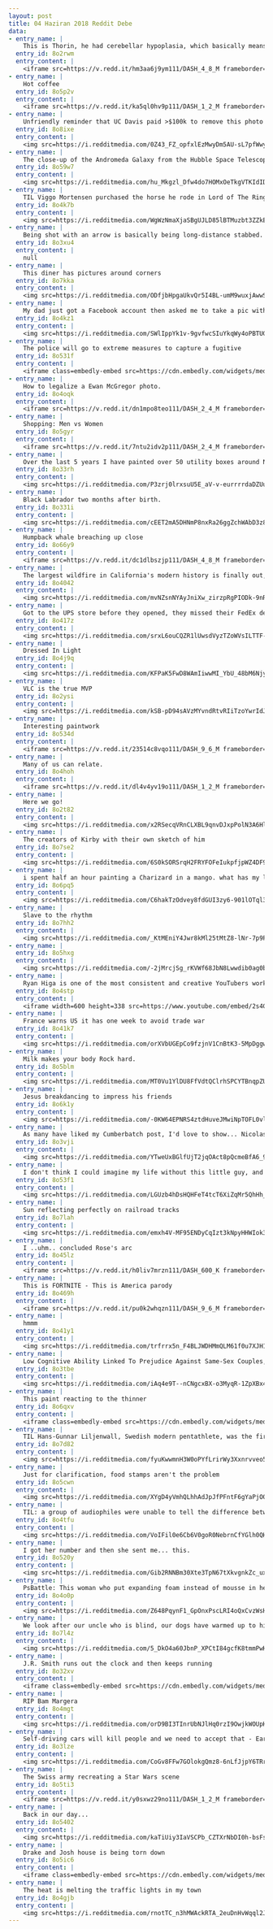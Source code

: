 ```yaml
---
layout: post
title: 04 Haziran 2018 Reddit Debe
data:
- entry_name: |
    This is Thorin, he had cerebellar hypoplasia, which basically means his balance is way off. He lives a totally happy life, he just falls over a lot.
  entry_id: 8o2rwm
  entry_content: |
    <iframe src=https://v.redd.it/hm3aa6j9ym111/DASH_4_8_M frameborder=0></iframe>
- entry_name: |
    Hot coffee
  entry_id: 8o5p2v
  entry_content: |
    <iframe src=https://v.redd.it/ka5ql0hv9p111/DASH_1_2_M frameborder=0></iframe>
- entry_name: |
    Unfriendly reminder that UC Davis paid >$100k to remove this photo from the internet. Let’s not forget the pepper spray incident.
  entry_id: 8o8ixe
  entry_content: |
    <img src=https://i.redditmedia.com/0Z43_FZ_opfxlEzMwyDm5AU-sL7pfWwyTnRmroo_mxY.jpg?s=b0b82aaf4eb585aa698754cd27d8fa0d frameborder=0>
- entry_name: |
    The close-up of the Andromeda Galaxy from the Hubble Space Telescope shows how many stars there really are.
  entry_id: 8o59w7
  entry_content: |
    <img src=https://i.redditmedia.com/hu_Mkgzl_Dfw4do7HOMxOeTkgVTKIdID5Wnkf7G-Bas.jpg?s=5b402088a12d4eeeaa63ec33000ebaca frameborder=0>
- entry_name: |
    TIL Viggo Mortensen purchased the horse he rode in Lord of The Rings. The horse had a hard time adjusting to the lights and sounds on set and it took a while for them to get in sync. We got through it together and became friends. I wanted to stay in touch with him, said Viggo.
  entry_id: 8o4k7b
  entry_content: |
    <img src=https://i.redditmedia.com/WgWzNmaXjaSBgUJLD85lBTMuzbt3ZZkE5XGuyCjm9eI.jpg?s=790603124904128a01a25940a771b70a frameborder=0>
- entry_name: |
    Being shot with an arrow is basically being long-distance stabbed.
  entry_id: 8o3xu4
  entry_content: |
    null
- entry_name: |
    This diner has pictures around corners
  entry_id: 8o7kka
  entry_content: |
    <img src=https://i.redditmedia.com/ODfjbHpgaUkvQr5I4BL-umM9wuxjAwwS4psybILnMRg.jpg?s=f9762cdcc0adc901d12cad70594bea74 frameborder=0>
- entry_name: |
    My dad just got a Facebook account then asked me to take a pic with his Granddog for his profile
  entry_id: 8o4kz1
  entry_content: |
    <img src=https://i.redditmedia.com/SWlIppYk1v-9gvfwcSIuYkqWy4oPBTUGOQtl8NihQOU.jpg?s=be67c5e314605370c1adce12e83e9faf frameborder=0>
- entry_name: |
    The police will go to extreme measures to capture a fugitive
  entry_id: 8o531f
  entry_content: |
    <iframe class=embedly-embed src=https://cdn.embedly.com/widgets/media.html?src=https%3A%2F%2Fgfycat.com%2Fifr%2FTemptingExcellentIchthyosaurs&url=https%3A%2F%2Fgfycat.com%2FTemptingExcellentIchthyosaurs%3Frepost&image=https%3A%2F%2Fthumbs.gfycat.com%2FTemptingExcellentIchthyosaurs-size_restricted.gif&key=522baf40bd3911e08d854040d3dc5c07&type=text%2Fhtml&schema=gfycat width=600 height=337 scrolling=no frameborder=0 allowfullscreen></iframe>
- entry_name: |
    How to legalize a Ewan McGregor photo.
  entry_id: 8o4oqk
  entry_content: |
    <iframe src=https://v.redd.it/dn1mpo8teo111/DASH_2_4_M frameborder=0></iframe>
- entry_name: |
    Shopping: Men vs Women
  entry_id: 8o5gyr
  entry_content: |
    <iframe src=https://v.redd.it/7ntu2idv2p111/DASH_2_4_M frameborder=0></iframe>
- entry_name: |
    Over the last 5 years I have painted over 50 utility boxes around New Zealand - this is my newest one, in a ski resort town (Taupō)
  entry_id: 8o33rh
  entry_content: |
    <img src=https://i.redditmedia.com/P3zrj0lrxsuU5E_aV-v-eurrrrdaDZUuzQtm-vpC6SI.jpg?s=f14cc3956bd4a325c89acb89359f63c2 frameborder=0>
- entry_name: |
    Black Labrador two months after birth.
  entry_id: 8o331i
  entry_content: |
    <img src=https://i.redditmedia.com/cEET2mA5DHNmP8nxRa26ggZchWAbD3z8BikFanbb9cQ.jpg?s=6c5de9bc0643f0a57fdfa1fa2be075b2 frameborder=0>
- entry_name: |
    Humpback whale breaching up close
  entry_id: 8o66y9
  entry_content: |
    <iframe src=https://v.redd.it/dc1dlbszjp111/DASH_4_8_M frameborder=0></iframe>
- entry_name: |
    The largest wildfire in California's modern history is finally out, more than 6 months after it started
  entry_id: 8o4042
  entry_content: |
    <img src=https://i.redditmedia.com/mvNZsnNYAyJniXw_zirzpRgPIODk-9nRntYO8lZaiSY.jpg?s=75db94e6f2be97fc75368b76b88df5c3 frameborder=0>
- entry_name: |
    Got to the UPS store before they opened, they missed their FedEx delivery.
  entry_id: 8o417z
  entry_content: |
    <img src=https://i.redditmedia.com/srxL6ouCQZR1lUwsdVyzTZoWVsILTTF-DEyvumLZYk8.jpg?s=6a8807fe647e8f339cc56b13773381e5 frameborder=0>
- entry_name: |
    Dressed In Light
  entry_id: 8o4j9q
  entry_content: |
    <img src=https://i.redditmedia.com/KFPaK5FwD8WAmIiwwMI_YbU_48bM6NjysK1inErDNMQ.jpg?s=a2e5d37be96c413ea01932b215acd2fc frameborder=0>
- entry_name: |
    VLC is the true MVP
  entry_id: 8o2ysi
  entry_content: |
    <img src=https://i.redditmedia.com/kSB-pD94sAVzMYvndRtvRIiTzoYwrIdJSfcBGwVNsCI.jpg?s=9bcd646120d6cbfacf2d245889eb6d82 frameborder=0>
- entry_name: |
    Interesting paintwork
  entry_id: 8o534d
  entry_content: |
    <iframe src=https://v.redd.it/23514c8vqo111/DASH_9_6_M frameborder=0></iframe>
- entry_name: |
    Many of us can relate.
  entry_id: 8o4hoh
  entry_content: |
    <iframe src=https://v.redd.it/dl4v4yv19o111/DASH_1_2_M frameborder=0></iframe>
- entry_name: |
    Here we go!
  entry_id: 8o2t82
  entry_content: |
    <img src=https://i.redditmedia.com/x2RSecqVRnCLXBL9qnvDJxpPolN3A6Hl2Yd5slIRchk.jpg?s=87fea14a5843c8cd20bbcf44ef1eacc9 frameborder=0>
- entry_name: |
    The creators of Kirby with their own sketch of him
  entry_id: 8o7se2
  entry_content: |
    <img src=https://i.redditmedia.com/6S0kSORSrqH2FRYFOFeIukpfjpWZ4DF9EMEF4Vn-cGE.jpg?s=ad82b2222ff8db7c586e0d9e4c81f122 frameborder=0>
- entry_name: |
    i spent half an hour painting a Charizard in a mango. what has my life come to
  entry_id: 8o6pq5
  entry_content: |
    <img src=https://i.redditmedia.com/C6hakTzOdvey8fdGUI3zy6-901lOTql3BGHaaZIhE7I.png?s=47b84dda9d61a412fc012d19313a8bf8 frameborder=0>
- entry_name: |
    Slave to the rhythm
  entry_id: 8o7hh2
  entry_content: |
    <img src=https://i.redditmedia.com/_KtMEniY4Jwr8kMl25tMtZ8-lNr-7p9P4PZ-_-GDt1c.jpg?s=0f10730bbe1cc10e9e69a4142908700c frameborder=0>
- entry_name: |
  entry_id: 8o5hxg
  entry_content: |
    <img src=https://i.redditmedia.com/-2jMrcjSg_rKVWf68JbN8Lwwdib0ag0bgjGx1bJmcRw.jpg?s=7f3a0d732fbca600f4eaa4053c0d435f frameborder=0>
- entry_name: |
    Ryan Higa is one of the most consistent and creative YouTubers working today, and he just spent 6 days taking 4000 photos of himself dancing in stop motion.
  entry_id: 8o4stp
  entry_content: |
    <iframe width=600 height=338 src=https://www.youtube.com/embed/2s4GMLkTNv0?feature=oembed&enablejsapi=1 frameborder=0 allow=autoplay; encrypted-media allowfullscreen></iframe>
- entry_name: |
    France warns US it has one week to avoid trade war
  entry_id: 8o41k7
  entry_content: |
    <img src=https://i.redditmedia.com/orXVbUGEpCo9fzjnV1CnBtK3-5MpDggwM2g6Z9NZPMc.jpg?s=215e656ca08af4cb13cb8d075ae710af frameborder=0>
- entry_name: |
    Milk makes your body Rock hard.
  entry_id: 8o5blm
  entry_content: |
    <img src=https://i.redditmedia.com/MT0Vu1YlDU8FfVdtQClrhSPCYTBnqpZUb2iUz0MEyi8.gif?fm=jpg&s=b8fd12153fda8963c4255512fe8f0f77 frameborder=0>
- entry_name: |
    Jesus breakdancing to impress his friends
  entry_id: 8o6k1y
  entry_content: |
    <img src=https://i.redditmedia.com/-0KW64EPNRS4ztdHuveJMwiNpTOFL0vlZWhGKgKg2Tw.jpg?s=e246d02c1415a38b1ad1471baa50ff51 frameborder=0>
- entry_name: |
    As many have liked my Cumberbatch post, I'd love to show... Nicolas Cage!
  entry_id: 8o3vji
  entry_content: |
    <img src=https://i.redditmedia.com/YTweUxBGlfUjT2jqOAct8pQcmeBfA6_9782YZ4Q4wLY.jpg?s=39501b2f55d41083ff2fd912a90f77ef frameborder=0>
- entry_name: |
    I don't think I could imagine my life without this little guy, and the way he looks at me when I don't even have food.
  entry_id: 8o53f1
  entry_content: |
    <img src=https://i.redditmedia.com/LGUzb4hDsHQHFeT4tcT6XiZqMr5QhHh_rzDdQWe20-E.jpg?s=137e10b63c890bf4dea0d49d3088017e frameborder=0>
- entry_name: |
    Sun reflecting perfectly on railroad tracks
  entry_id: 8o7lah
  entry_content: |
    <img src=https://i.redditmedia.com/emxh4V-MF95ENDyCqIzt3kNpyHHWIok3_gQR8RNHyYs.jpg?s=f3527bbfe63b7bfac731611fe050e5b7 frameborder=0>
- entry_name: |
    I ..uhm.. concluded Rose's arc
  entry_id: 8o45lz
  entry_content: |
    <iframe src=https://v.redd.it/h0liv7mrzn111/DASH_600_K frameborder=0></iframe>
- entry_name: |
    This is FORTNITE - This is America parody
  entry_id: 8o469h
  entry_content: |
    <iframe src=https://v.redd.it/pu0k2whqzn111/DASH_9_6_M frameborder=0></iframe>
- entry_name: |
    hmmm
  entry_id: 8o41y1
  entry_content: |
    <img src=https://i.redditmedia.com/trfrrx5n_F4BLJWDHMmQLM61f0u7XJH17_As-7SFVu0.jpg?s=025116be3e10dd82e3c82d1f8cae53b8 frameborder=0>
- entry_name: |
    Low Cognitive Ability Linked To Prejudice Against Same-Sex Couples, Australian Study Shows
  entry_id: 8o3tbe
  entry_content: |
    <img src=https://i.redditmedia.com/iAq4e9T--nCNgcxBX-o3MyqR-1ZpXBx4NsJd2F7D2xY.jpg?s=6bbe47833405be25a9f9736dd15bce6a frameborder=0>
- entry_name: |
    This paint reacting to the thinner
  entry_id: 8o6qxv
  entry_content: |
    <iframe class=embedly-embed src=https://cdn.embedly.com/widgets/media.html?src=https%3A%2F%2Fgfycat.com%2Fifr%2FLargeCluelessBrahmanbull&url=https%3A%2F%2Fgfycat.com%2FLargeCluelessBrahmanbull&image=https%3A%2F%2Fthumbs.gfycat.com%2FLargeCluelessBrahmanbull-size_restricted.gif&key=522baf40bd3911e08d854040d3dc5c07&type=text%2Fhtml&schema=gfycat width=600 height=1067 scrolling=no frameborder=0 allowfullscreen></iframe>
- entry_name: |
    TIL Hans-Gunnar Liljenwall, Swedish modern pentathlete, was the first athlete to ever be disqualified for doping in the Olympics. He drank 'two beers' to calm his nerves before pistol shooting, giving him an unfair advantage.
  entry_id: 8o7d82
  entry_content: |
    <img src=https://i.redditmedia.com/fyuKwwmnH3W0oPYfLrirWy3Xxnrvveo51XiLbKqWEbA.jpg?s=a559dbe3a9411f827b102b902a3825b3 frameborder=0>
- entry_name: |
    Just for clarification, food stamps aren't the problem
  entry_id: 8o5cwn
  entry_content: |
    <img src=https://i.redditmedia.com/XYgD4yVmhQLhhAdJpJfPFntF6gYaPjO0TMTRBuuYOW4.jpg?s=d0928554d57cf9d87d1b715eeffb83fc frameborder=0>
- entry_name: |
    TIL: a group of audiophiles were unable to tell the difference between music transmitted over monster cables vs a coat hanger.
  entry_id: 8o4tfu
  entry_content: |
    <img src=https://i.redditmedia.com/VoIFil0e6Cb6V0goR0NebrnCfYGlh0QHy_CLXOA80NA.jpg?s=dfa1c9f76bf4cc3944d43501a60f572f frameborder=0>
- entry_name: |
    I got her number and then she sent me... this.
  entry_id: 8o520y
  entry_content: |
    <img src=https://i.redditmedia.com/Gib2RNNBm30Xte3TpN67tXkvgnkZc_uxik-i7HRZFBg.jpg?s=5da9cd670ce6a2c42310ddb4b8b40778 frameborder=0>
- entry_name: |
    PsBattle: This woman who put expanding foam instead of mousse in her hair
  entry_id: 8o4o0p
  entry_content: |
    <img src=https://i.redditmedia.com/Z648PqynF1_GpOnxPscLRI4oQxCvzWsHb86Mj3j69aM.jpg?s=569c99f7a1803a60c840b1c6a095513c frameborder=0>
- entry_name: |
    We look after our uncle who is blind, our dogs have warmed up to him very well, lil Oscar puts the ball in the exact same space every single time so my uncle can pick it up
  entry_id: 8o7l4z
  entry_content: |
    <img src=https://i.redditmedia.com/5_DkO4a60JbnP_XPCtI84gcfK8tmmPwH5XKDe8jYM3A.gif?fm=jpg&s=1e46a28eed23dc22f403d7e3ccc5c458 frameborder=0>
- entry_name: |
    J.R. Smith runs out the clock and then keeps running
  entry_id: 8o32xv
  entry_content: |
    <iframe class=embedly-embed src=https://cdn.embedly.com/widgets/media.html?src=https%3A%2F%2Fstreamable.com%2Fo%2F39w2h&url=https%3A%2F%2Fstreamable.com%2F39w2h&image=https%3A%2F%2Fcdn-b-east.streamable.com%2Fimage%2F39w2h_1.jpg%3Ftoken%3DWJwAFCWLqxE6zJqUXaz3Ag%26expires%3D1527976024&key=522baf40bd3911e08d854040d3dc5c07&type=text%2Fhtml&schema=streamable width=600 height=338 scrolling=no frameborder=0 allowfullscreen></iframe>
- entry_name: |
    RIP Bam Margera
  entry_id: 8o4mgt
  entry_content: |
    <img src=https://i.redditmedia.com/orD9BI3TInrUbNJlHq0rzI9OwjkWOUpHjg_hq4pJGnE.jpg?s=4c60bdea054eabf285a76a7945720e05 frameborder=0>
- entry_name: |
    Self-driving cars will kill people and we need to accept that - Early iterations of the autonomous vehicle may result in some loss of life, but even our most underdeveloped models will most likely be an improvement over a human driver’s ability.
  entry_id: 8o3lze
  entry_content: |
    <img src=https://i.redditmedia.com/CoGv8FFw7GOlokgQmz8-6nLfJjpY6TRrwWX1I2C-0DA.jpg?s=879465a49618aad84879c865ada9cd4a frameborder=0>
- entry_name: |
    The Swiss army recreating a Star Wars scene
  entry_id: 8o5ti3
  entry_content: |
    <iframe src=https://v.redd.it/y0sxwz29no111/DASH_1_2_M frameborder=0></iframe>
- entry_name: |
    Back in our day...
  entry_id: 8o5402
  entry_content: |
    <img src=https://i.redditmedia.com/kaTiUiy3IaVSCPb_CZTXrNbDI0h-bsFsldLzvsAh660.jpg?s=7a23b891f91cf5ceec8b4ef3a6010b00 frameborder=0>
- entry_name: |
    Drake and Josh house is being torn down
  entry_id: 8o5ic6
  entry_content: |
    <iframe class=embedly-embed src=https://cdn.embedly.com/widgets/media.html?src=https%3A%2F%2Fstreamable.com%2Fo%2Fhi1nw&url=https%3A%2F%2Fstreamable.com%2Fhi1nw&image=https%3A%2F%2Fcdn-b-east.streamable.com%2Fimage%2Fhi1nw_1.jpg%3Ftoken%3D8A95nNUrycv0oHZe5HRZ_Q%26expires%3D1527999489&key=522baf40bd3911e08d854040d3dc5c07&type=text%2Fhtml&schema=streamable width=600 height=338 scrolling=no frameborder=0 allowfullscreen></iframe>
- entry_name: |
    The heat is melting the traffic lights in my town
  entry_id: 8o4gjb
  entry_content: |
    <img src=https://i.redditmedia.com/rnotTC_n3hMWAckRTA_2euDnHvWqql2JW09VnFk4Q4A.jpg?s=4f9ad34e3fe9cb1f55d0212b06131e51 frameborder=0>
---
```

